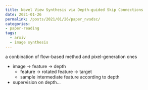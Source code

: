 ```yaml
---
title: Novel View Synthesis via Depth-guided Skip Connections
date: 2021-01-26
permalink: /posts/2021/01/26/paper_nvsdsc/
categories:
- paper-reading
tags:
  - arxiv
  - image synthesis
---
```


a conbination of flow-based method and pixel-generation ones
- image -> feature -> depth
  - feature -> rotated feature -> target
  - sample intermediate feature according to depth
- supervision on depth...